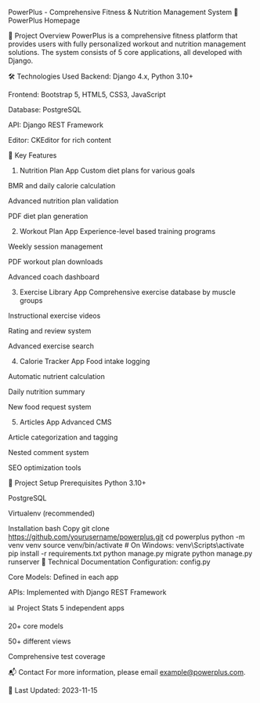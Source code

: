 PowerPlus - Comprehensive Fitness & Nutrition Management System 💪
PowerPlus Homepage

📌 Project Overview
PowerPlus is a comprehensive fitness platform that provides users with fully personalized workout and nutrition management solutions. The system consists of 5 core applications, all developed with Django.

🛠 Technologies Used
Backend: Django 4.x, Python 3.10+

Frontend: Bootstrap 5, HTML5, CSS3, JavaScript

Database: PostgreSQL

API: Django REST Framework

Editor: CKEditor for rich content

🌟 Key Features
1. Nutrition Plan App
Custom diet plans for various goals

BMR and daily calorie calculation

Advanced nutrition plan validation

PDF diet plan generation

2. Workout Plan App
Experience-level based training programs

Weekly session management

PDF workout plan downloads

Advanced coach dashboard

3. Exercise Library App
Comprehensive exercise database by muscle groups

Instructional exercise videos

Rating and review system

Advanced exercise search

4. Calorie Tracker App
Food intake logging

Automatic nutrient calculation

Daily nutrition summary

New food request system

5. Articles App
Advanced CMS

Article categorization and tagging

Nested comment system

SEO optimization tools

🚀 Project Setup
Prerequisites
Python 3.10+

PostgreSQL

Virtualenv (recommended)

Installation
bash
Copy
git clone https://github.com/yourusername/powerplus.git
cd powerplus
python -m venv venv
source venv/bin/activate  # On Windows: venv\Scripts\activate
pip install -r requirements.txt
python manage.py migrate
python manage.py runserver
📝 Technical Documentation
Configuration: config.py

Core Models: Defined in each app

APIs: Implemented with Django REST Framework

📊 Project Stats
5 independent apps

20+ core models

50+ different views

Comprehensive test coverage

📬 Contact
For more information, please email example@powerplus.com.

🔄 Last Updated: 2023-11-15
